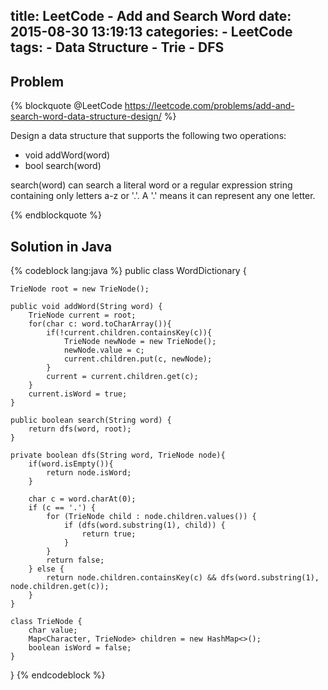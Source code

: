 title: LeetCode - Add and Search Word
date: 2015-08-30 13:19:13
categories:
    - LeetCode
tags:
    - Data Structure
    - Trie
    - DFS
---

Problem
-------

{% blockquote @LeetCode https://leetcode.com/problems/add-and-search-word-data-structure-design/ %}

Design a data structure that supports the following two operations:

- void addWord(word)
- bool search(word)

search(word) can search a literal word or a regular expression string containing only letters a-z or '.'. 
A '.' means it can represent any one letter.

{% endblockquote %}

Solution in Java
----------------

{% codeblock lang:java %}
public class WordDictionary {

    TrieNode root = new TrieNode();

    public void addWord(String word) {
        TrieNode current = root;
        for(char c: word.toCharArray()){
            if(!current.children.containsKey(c)){
                TrieNode newNode = new TrieNode();
                newNode.value = c;
                current.children.put(c, newNode);
            }
            current = current.children.get(c);
        }
        current.isWord = true;
    }

    public boolean search(String word) {
        return dfs(word, root);
    }

    private boolean dfs(String word, TrieNode node){
        if(word.isEmpty()){
            return node.isWord;
        }

        char c = word.charAt(0);
        if (c == '.') {
            for (TrieNode child : node.children.values()) {
                if (dfs(word.substring(1), child)) {
                    return true;
                }
            }
            return false;
        } else {
            return node.children.containsKey(c) && dfs(word.substring(1), node.children.get(c));
        }
    }

    class TrieNode {
        char value;
        Map<Character, TrieNode> children = new HashMap<>();
        boolean isWord = false;
    }
}
{% endcodeblock %}